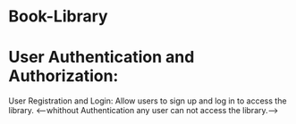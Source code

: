 # Book-Library
# User Authentication and Authorization:
User Registration and Login: Allow users to sign up and log in to access the library.
<--whithout Authentication any user can not access the library.-->

